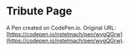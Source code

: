# Tribute Page

A Pen created on CodePen.io. Original URL: [https://codepen.io/nstelmach/pen/wvgQGrw](https://codepen.io/nstelmach/pen/wvgQGrw).

